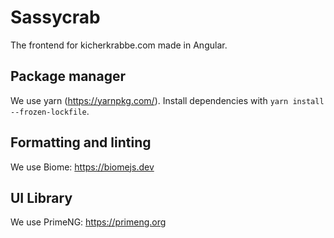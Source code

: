 # Sassycrab

The frontend for kicherkrabbe.com made in Angular.

## Package manager

We use yarn (https://yarnpkg.com/). Install dependencies with `yarn install --frozen-lockfile`.

## Formatting and linting

We use Biome: https://biomejs.dev

## UI Library

We use PrimeNG: https://primeng.org
